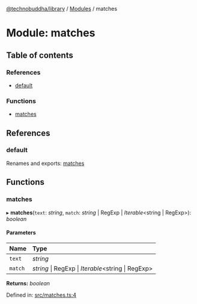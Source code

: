 [@technobuddha/library](../..) / [Modules](../Modules.md) / matches

# Module: matches

## Table of contents

### References

- [default](matches.md#default)

### Functions

- [matches](matches.md#matches)

## References

### default

Renames and exports: [matches](matches.md#matches)

## Functions

### matches

▸ **matches**(`text`: *string*, `match`: *string* \| RegExp \| *Iterable*<string \| RegExp\>): *boolean*

#### Parameters

| Name | Type |
| :------ | :------ |
| `text` | *string* |
| `match` | *string* \| RegExp \| *Iterable*<string \| RegExp\> |

**Returns:** *boolean*

Defined in: [src/matches.ts:4](../../src/matches.ts#L4)

